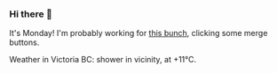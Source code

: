 ### Hi there :wave:

It's Monday! I'm probably working for [this bunch](https://github.com/kohofinancial), clicking some merge buttons.

Weather in Victoria BC: shower in vicinity, at +11°C.
